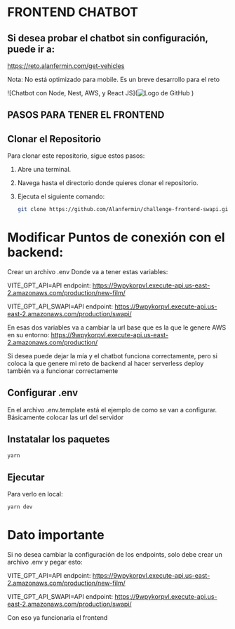# FRONTEND CHATBOT

## Si desea probar el chatbot sin configuración, puede ir a:

https://reto.alanfermin.com/get-vehicles

Nota: No está optimizado para mobile. Es un breve desarrollo para el reto

![Chatbot con Node, Nest, AWS, y React JS](![Logo de GitHub](https://alanfermin.com/chatbot-Alan-Fermin.png)
)

## PASOS PARA TENER EL FRONTEND

## Clonar el Repositorio

Para clonar este repositorio, sigue estos pasos:

1. Abre una terminal.

2. Navega hasta el directorio donde quieres clonar el repositorio.

3. Ejecuta el siguiente comando:

   ```bash
   git clone https://github.com/Alanfermin/challenge-frontend-swapi.git
   ```

# Modificar Puntos de conexión con el backend:

Crear un archivo .env
Donde va a tener estas variables:


VITE_GPT_API=API endpoint: https://9wpykorpvl.execute-api.us-east-2.amazonaws.com/production/new-film/

VITE_GPT_API_SWAPI=API endpoint: https://9wpykorpvl.execute-api.us-east-2.amazonaws.com/production/swapi/


En esas dos variables va a cambiar la url base que es la que le genere AWS en su entorno: https://9wpykorpvl.execute-api.us-east-2.amazonaws.com/production/

Si desea puede dejar la mía y el chatbot funciona correctamente, pero si coloca la que genere mi reto de backend al hacer serverless deploy también va a funcionar correctamente

## Configurar .env

En el archivo .env.template está el ejemplo de como se van a configurar. Básicamente colocar las url del servidor


## Instatalar los paquetes
   ```bash
   yarn
   ```

## Ejecutar

Para verlo en local:

   ```bash
   yarn dev
   ```

# Dato importante

Si no desea cambiar la configuración de los endpoints, solo debe crear un archivo .env y pegar esto:

VITE_GPT_API=API endpoint: https://9wpykorpvl.execute-api.us-east-2.amazonaws.com/production/new-film/

VITE_GPT_API_SWAPI=API endpoint: https://9wpykorpvl.execute-api.us-east-2.amazonaws.com/production/swapi/

Con eso ya funcionaria el frontend